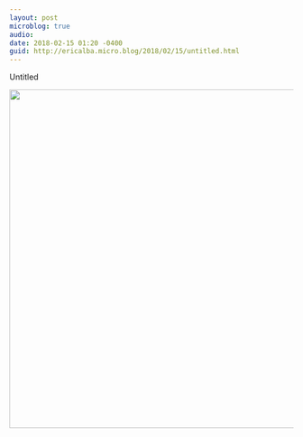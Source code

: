 ```yaml
---
layout: post
microblog: true
audio: 
date: 2018-02-15 01:20 -0400
guid: http://ericalba.micro.blog/2018/02/15/untitled.html
---
```

Untitled

<img src="http://micro.ericalba.com/uploads/2018/ae28486d99.jpg" width="600" height="600" />
